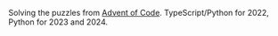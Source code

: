 Solving the puzzles from [Advent of Code](https://adventofcode.com). TypeScript/Python for 2022, Python for 2023 and 2024.
